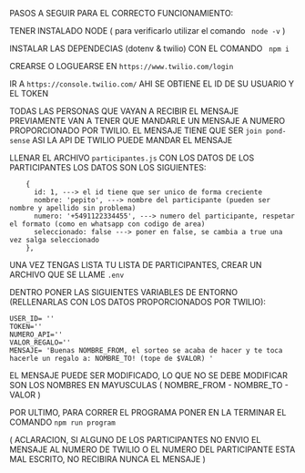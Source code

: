 PASOS A SEGUIR PARA EL CORRECTO FUNCIONAMIENTO:

TENER INSTALADO NODE ( para verificarlo utilizar el comando ```  node -v ``` )

INSTALAR LAS DEPENDECIAS (dotenv & twilio) CON EL COMANDO ```  npm i ```

CREARSE O LOGUEARSE EN ``` https://www.twilio.com/login ```

IR A ``` https://console.twilio.com/ ``` AHI SE OBTIENE EL ID DE SU USUARIO Y EL TOKEN

TODAS LAS PERSONAS QUE VAYAN A RECIBIR EL MENSAJE PREVIAMENTE VAN A TENER QUE MANDARLE UN MENSAJE A NUMERO PROPORCIONADO POR TWILIO.
EL MENSAJE TIENE QUE SER ``` join pond-sense ``` ASI LA API DE TWILIO PUEDE MANDAR EL MENSAJE

LLENAR EL ARCHIVO ``` participantes.js ``` CON LOS DATOS DE LOS PARTICIPANTES LOS DATOS SON LOS SIGUIENTES:
```
    {
      id: 1, ---> el id tiene que ser unico de forma creciente
      nombre: 'pepito', ---> nombre del participante (pueden ser nombre y apellido sin problema)
      numero: '+5491122334455', ---> numero del participante, respetar el formato (como en whatsapp con codigo de area)
      seleccionado: false ---> poner en false, se cambia a true una vez salga seleccionado     
    },
```
UNA VEZ TENGAS LISTA TU LISTA DE PARTICIPANTES, CREAR UN ARCHIVO QUE SE LLAME ```.env```

DENTRO PONER LAS SIGUIENTES VARIABLES DE ENTORNO (RELLENARLAS CON LOS DATOS PROPORCIONADOS POR TWILIO):
```
USER_ID= ''
TOKEN=''
NUMERO_API='' 
VALOR_REGALO=''
MENSAJE= 'Buenas NOMBRE_FROM, el sorteo se acaba de hacer y te toca hacerle un regalo a: NOMBRE_TO! (tope de $VALOR) '
```
EL MENSAJE PUEDE SER MODIFICADO, LO QUE NO SE DEBE MODIFICAR SON LOS NOMBRES EN MAYUSCULAS 
( NOMBRE_FROM - NOMBRE_TO - VALOR )

POR ULTIMO, PARA CORRER EL PROGRAMA PONER EN LA TERMINAR EL COMANDO ```npm run program ```

( ACLARACION, SI ALGUNO DE LOS PARTICIPANTES NO ENVIO EL MENSAJE AL NUMERO DE TWILIO O EL NUMERO DEL PARTICIPANTE ESTA MAL ESCRITO, NO RECIBIRA NUNCA EL MENSAJE )
